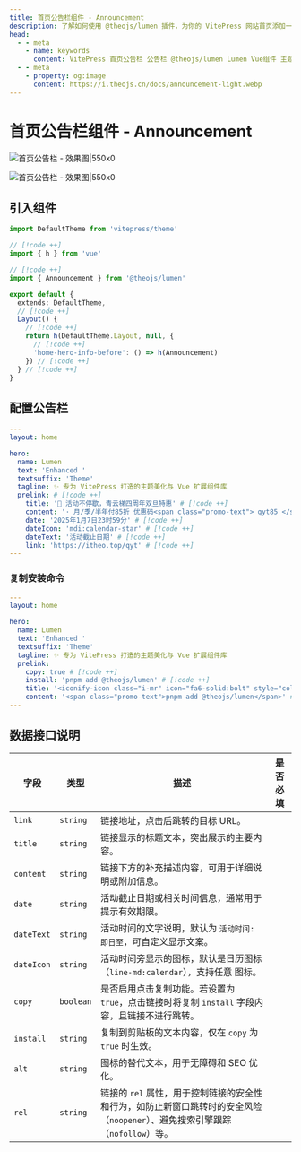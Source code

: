 ```yaml
---
title: 首页公告栏组件 - Announcement
description: 了解如何使用 @theojs/lumen 插件，为你的 VitePress 网站首页添加一个引人注目的公告栏组件。轻松配置和展示活动信息、重要通知或快速安装命令，有效提升首页互动性和信息传递效率。
head:
  - - meta
    - name: keywords
      content: VitePress 首页公告栏 公告栏 @theojs/lumen Lumen Vue组件 主题插件 网站首页 通知栏 活动推广 快速安装 theojs VitePress插件 首页定制
  - - meta
    - property: og:image
      content: https://i.theojs.cn/docs/announcement-light.webp
---
```


# 首页公告栏组件 - Announcement

![首页公告栏 - 效果图|550x0](https://i.theojs.cn/docs/announcement-light.webp#light '首页公告栏 - 效果图')

![首页公告栏 - 效果图|550x0](https://i.theojs.cn/docs/announcement-dark.webp#dark '首页公告栏 - 效果图')

## 引入组件

```ts [.vitepress/theme/index.ts]
import DefaultTheme from 'vitepress/theme'

// [!code ++]
import { h } from 'vue'

// [!code ++]
import { Announcement } from '@theojs/lumen'

export default {
  extends: DefaultTheme,
  // [!code ++]
  Layout() {
    // [!code ++]
    return h(DefaultTheme.Layout, null, {
      // [!code ++]
      'home-hero-info-before': () => h(Announcement)
    }) // [!code ++]
  } // [!code ++]
}
```

## 配置公告栏

```yaml [.vitepress/index.md]
---
layout: home

hero:
  name: Lumen
  text: 'Enhanced '
  textsuffix: 'Theme'
  tagline: ✨ 专为 VitePress 打造的主题美化与 Vue 扩展组件库
  prelink: # [!code ++]
    title: '🎉 活动不停歇，青云梯四周年双旦特惠' # [!code ++]
    content: '· 月/季/半年付85折 优惠码<span class="promo-text"> qyt85 </span></br>· 年付以及年付以上8折 优惠码<span class="promo-text"> qyt80</span></br>· 年付8折/2年付7折/3年付6折 配合优惠码折上折，最高可达<span class="promo-text"> 48 </span>折' # [!code ++]
    date: '2025年1月7日23时59分' # [!code ++]
    dateIcon: 'mdi:calendar-star' # [!code ++]
    dateText: '活动截止日期' # [!code ++]
    link: 'https://itheo.top/qyt' # [!code ++]
---
```

### 复制安装命令

```yaml [.vitepress/index.md]
---
layout: home

hero:
  name: Lumen
  text: 'Enhanced '
  textsuffix: 'Theme'
  tagline: ✨ 专为 VitePress 打造的主题美化与 Vue 扩展组件库
  prelink:
    copy: true # [!code ++]
    install: 'pnpm add @theojs/lumen' # [!code ++]
    title: '<iconify-icon class="i-mr" icon="fa6-solid:bolt" style="color:#63E6BE"></iconify-icon> 快速开始' # [!code ++]
    content: '<span class="promo-text">pnpm add @theojs/lumen</span>' # [!code ++]
---
```

## 数据接口说明

| 字段       | 类型      | 描述                                                                                                                                                                                                           | 是否必填              |
| ---------- | --------- | -------------------------------------------------------------------------------------------------------------------------------------------------------------------------------------------------------------- | --------------------- |
| `link`     | `string`  | 链接地址，点击后跳转的目标 URL。                                                                                                                                                                               | <Badge text="可选" /> |
| `title`    | `string`  | 链接显示的标题文本，突出展示的主要内容。                                                                                                                                                                       | <Badge text="必填" /> |
| `content`  | `string`  | 链接下方的补充描述内容，可用于详细说明或附加信息。                                                                                                                                                             | <Badge text="可选" /> |
| `date`     | `string`  | 活动截止日期或相关时间信息，通常用于提示有效期限。                                                                                                                                                             | <Badge text="可选" /> |
| `dateText` | `string`  | 活动时间的文字说明，默认为 `活动时间: 即日至`，可自定义显示文案。                                                                                                                                              | <Badge text="可选" /> |
| `dateIcon` | `string`  | 活动时间旁显示的图标，默认是日历图标（`line-md:calendar`），支持任意 <Pill name="iconify" link="https://icon-sets.iconify.design/" icon="line-md:iconify2-static" color="#1769AA" alt="iconify icon" /> 图标。 | <Badge text="可选" /> |
| `copy`     | `boolean` | 是否启用点击复制功能。若设置为 `true`，点击链接时将复制 `install` 字段内容，且链接不进行跳转。                                                                                                                 | <Badge text="可选" /> |
| `install`  | `string`  | 复制到剪贴板的文本内容，仅在 `copy` 为 `true` 时生效。                                                                                                                                                         | <Badge text="可选" /> |
| `alt`      | `string`  | 图标的替代文本，用于无障碍和 SEO 优化。                                                                                                                                                                        | <Badge text="可选" /> |
| `rel`      | `string`  | 链接的 `rel` 属性，用于控制链接的安全性和行为，如防止新窗口跳转时的安全风险（`noopener`）、避免搜索引擎跟踪（`nofollow`）等。                                                                                  | <Badge text="可选" /> |
